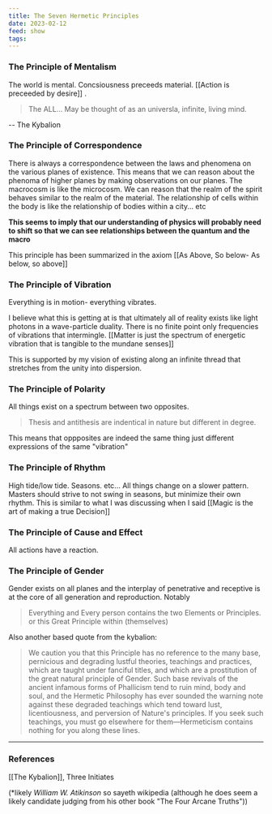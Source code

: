 ```yaml
---
title: The Seven Hermetic Principles
date: 2023-02-12
feed: show
tags:
---
```


### The Principle of Mentalism
The world is mental. Concsiousness preceeds material. [[Action is preceeded by desire]] . 
>The ALL... May be thought of as an universla, infinite, living mind.

-- The Kybalion

### The Principle of Correspondence 
There is always a correspondence between the laws and phenomena on the various planes of existence. This means that we can reason about the phenoma of higher planes by making observations on our planes. The macrocosm is like the microcosm. We can reason that the realm of the spirit behaves similar to the realm of the material. The relationship of cells within the body is like the relationship of bodies within a city... etc

**This seems to imply that our understanding of physics will probably need to shift so that we can see relationships between the quantum and the macro** 

This principle has been summarized in the axiom [[As Above, So below- As below, so above]]

### The Principle of Vibration
Everything is in motion- everything vibrates.

I believe what this is getting at is that ultimately all of reality exists like light photons in a wave-particle duality. There is no finite point only frequencies of vibrations that intermingle. 
[[Matter is just the spectrum of energetic vibration that is tangible to the mundane senses]] 

This is supported by my vision of existing along an infinite thread that stretches from the unity into dispersion.


### The Principle of Polarity

All things exist on a spectrum between two opposites. 
>Thesis and antithesis are indentical in nature but different in degree.

This means that oppposites are indeed the same thing just different expressions of the same "vibration"

### The Principle of Rhythm

High tide/low tide. Seasons. etc... All things change on a slower pattern. Masters should strive to not swing in seasons, but minimize their own rhythm. This is similar to what I was discussing when I said [[Magic is the art of making a true Decision]]

### The Principle of Cause and Effect

All actions have a reaction.

### The Principle of Gender
Gender exists on all planes and the interplay of penetrative and receptive is at the core of all generation and reproduction. Notably

>Everything and Every person contains the two Elements or Principles. or this Great Principle within (themselves)

Also another based quote from the kybalion:

>We caution you that this Principle has no reference to the many base, pernicious and degrading lustful theories, teachings and practices, which are taught under fanciful titles, and which are a prostitution of the great natural principle of Gender. Such base revivals of the ancient infamous forms of Phallicism tend to ruin mind, body and soul, and the Hermetic Philosophy has ever sounded the warning note against these degraded teachings which tend toward lust, licentiousness, and perversion of Nature's principles. If you seek such teachings, you must go elsewhere for them—Hermeticism contains nothing for you along these lines. 

___
### References
[[The Kybalion]], Three Initiates 

(*likely *William W. Atikinson* so sayeth wikipedia (although he does seem a likely candidate judging from his other book "The Four Arcane Truths"))
